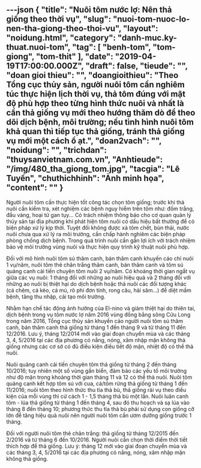 ---json
{
    "title": "Nuôi tôm nước lợ: Nên thả giống theo thời vụ",
    "slug": "nuoi-tom-nuoc-lo-nen-tha-giong-theo-thoi-vu",
    "layout": "noidung.html",
    "category": "danh-muc.ky-thuat.nuoi-tom",
    "tag": [
        "benh-tom",
        "tom-giong",
        "tom-thit"
    ],
    "date": "2019-04-19T17:00:00.000Z",
    "draft": false,
    "tieude": "",
    "doan gioi thieu": "",
    "doangioithieu": "Theo Tổng cục thủy sản, người nuôi tôm cần nghiêm túc thực hiện lịch thời vụ, thả tôm đúng với mật độ phù hợp theo từng hình thức nuôi và nhất là cần thả giống vụ mới theo hướng thăm dò để theo dõi dịch bệnh, môi trường; nếu tình hình nuôi tôm khả quan thì tiếp tục thả giống, tránh thả giống vụ mới một cách ồ ạt.",
    "doan2vach": "",
    "noidung": "",
    "trichdan": "thuysanvietnam.com.vn",
    "Anhtieude": "/img/480_tha_giong_tom.jpg",
    "tacgia": "Lê Tuyến",
    "chuthichhinh": "Ảnh minh họa",
    "__content__": ""
}
---
<p>Người nu&ocirc;i t&ocirc;m c&acirc;̀n thực hiện tốt c&ocirc;ng t&aacute;c chọn t&ocirc;m giống; trước khi thả nu&ocirc;i cần kiểm tra, x&eacute;t nghiệm c&aacute;c bệnh nguy hiểm tr&ecirc;n t&ocirc;m như: đ&ocirc;́m trắng, đ&acirc;̀u vàng, hoại tử gan tụy... C&oacute; tr&aacute;ch nhiệm th&ocirc;ng b&aacute;o cho cơ quan quản l&yacute; thủy sản tại địa phương khi ph&aacute;t hiện t&ocirc;m nu&ocirc;i c&oacute; dấu hiệu bất thường đ&ecirc;̉ c&oacute; biện ph&aacute;p xử l&yacute; kịp thời. Tuyệt đối kh&ocirc;ng được xả t&ocirc;m chết, b&ugrave;n thải, nước nu&ocirc;i chưa qua xử l&yacute; ra m&ocirc;i trường, cần chấp h&agrave;nh nghi&ecirc;m c&aacute;c biện ph&aacute;p ph&ograve;ng chống dịch bệnh. Trong qu&aacute; tr&igrave;nh nu&ocirc;i cần gắn lợi &iacute;ch với tr&aacute;ch nhiệm bảo vệ m&ocirc;i trường v&ugrave;ng nu&ocirc;i và thực hiện quy tr&igrave;nh kỹ thuật nu&ocirc;i ph&ugrave; hợp.</p>

<p>Đối với m&ocirc; h&igrave;nh nu&ocirc;i t&ocirc;m s&uacute; th&acirc;m canh, bán th&acirc;m canh khuyến c&aacute;o chỉ nu&ocirc;i 1 vụ/năm, nu&ocirc;i t&ocirc;m thẻ ch&acirc;n trắng th&acirc;m canh, bán th&acirc;m canh v&agrave; t&ocirc;m s&uacute; quảng canh cải ti&ecirc;́n chuy&ecirc;n t&ocirc;m nu&ocirc;i 2 vụ/năm. C&oacute; khoảng thời gian ngắt vụ giữa c&aacute;c vụ nu&ocirc;i: 1 th&aacute;ng đối với những ao nu&ocirc;i hiệu quả v&agrave; 2 th&aacute;ng đối với những ao nu&ocirc;i bị thiệt hại do dịch bệnh hoặc thả nu&ocirc;i c&aacute;c đối tượng kh&aacute;c (c&aacute; chẽm, c&aacute; k&egrave;o, c&aacute; m&uacute;, r&ocirc; phi đơn t&iacute;nh, rong c&acirc;u, hải s&acirc;m...) để diệt mầm bệnh, tăng thu nhập, cải tạo m&ocirc;i trường.</p>

<p>Nhằm hạn chế t&aacute;c động ảnh hưởng của El-nino v&agrave; giảm thiệt hại do thi&ecirc;n tai, dịch bệnh trong vụ t&ocirc;m nước lợ năm 2016 vùng đồng bằng s&ocirc;ng Cửu Long trong năm 2016, T&ocirc;̉ng cục thủy sản khuy&ecirc;́n cáo người nu&ocirc;i t&ocirc;m sú th&acirc;m canh, bán th&acirc;m canh thả giống từ th&aacute;ng 1 đến th&aacute;ng 9 v&agrave; từ th&aacute;ng 11 đến 12/2016. Lưu &yacute;, th&aacute;ng 12/2014 mới v&agrave;o giai đoạn chuyển m&ugrave;a v&agrave; c&aacute;c th&aacute;ng 3, 4, 5/2016 tại c&aacute;c địa phương c&oacute; nắng, n&oacute;ng, x&acirc;m nhập mặn kh&ocirc;ng thả giống nhưng c&aacute;c cơ sở c&oacute; đủ điều kiện điều tiết độ mặn, nhiệt độ c&oacute; thể thả nu&ocirc;i.</p>

<p>Nu&ocirc;i quảng canh cải ti&ecirc;́n chuy&ecirc;n t&ocirc;m thả giống từ th&aacute;ng 2 đến th&aacute;ng 10/2016; tuy nhi&ecirc;n một số v&ugrave;ng gần biển, đảm bảo c&aacute;c yếu tố m&ocirc;i trường như độ mặn trong khoảng thời gian th&aacute;ng 11 v&agrave; 12 c&oacute; thể thả nu&ocirc;i. Nu&ocirc;i t&ocirc;m quảng canh kết hợp t&ocirc;m s&uacute; với cua, c&aacute;/t&ocirc;m rừng thả giống từ th&aacute;ng 1 đến 11/2016; nu&ocirc;i t&ocirc;m theo h&igrave;nh thức thu tỉa thả b&ugrave;, thả giống rải vụ theo điều kiện của mỗi v&ugrave;ng thì cứ c&aacute;ch 1 - 1,5 th&aacute;ng thả b&ugrave; một lần. Nu&ocirc;i lu&acirc;n canh t&ocirc;m - l&uacute;a thả giống từ th&aacute;ng 1 đến th&aacute;ng 4, sau đ&oacute; thu hoạch v&agrave; sạ l&uacute;a v&agrave;o th&aacute;ng 8 đến th&aacute;ng 10; phương thức thu tỉa thả b&ugrave; phải sử dụng con giống cỡ lớn đ&ecirc;̉ tăng hi&ecirc;̣u quả nu&ocirc;i n&ecirc;n người nu&ocirc;i t&ocirc;m cần ươm dưỡng giống trước 1 th&aacute;ng.</p>

<p>Đ&ocirc;́i với người nu&ocirc;i t&ocirc;m thẻ ch&acirc;n trắng: thả giống từ th&aacute;ng 12/2015 đến 2/2016 v&agrave; từ th&aacute;ng 6 đến 10/2016. Người nu&ocirc;i cần chọn thời điểm thời tiết th&iacute;ch hợp để thả giống. Lưu &yacute;: th&aacute;ng 12 mới v&agrave;o giai đoạn chuyển m&ugrave;a v&agrave; c&aacute;c th&aacute;ng 3, 4, 5/2016 tại c&aacute;c địa phương c&oacute; nắng, n&oacute;ng, x&acirc;m nhập mặn kh&ocirc;ng thả giống.</p>
